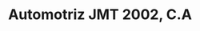 ---
title: "Automotriz JMT 2002, C.A"
url: /caracas/automotriz-jmt-2002-c-a/
shop: Autowerkstatt
---